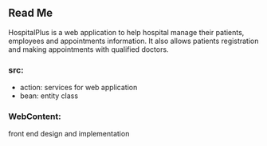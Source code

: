 ## Read Me

HospitalPlus is a web application to help hospital manage their patients, employees and appointments information. It also allows patients registration and making appointments with qualified doctors.

### src:

- action: services for web application
- bean: entity class


### WebContent:

front end design and implementation